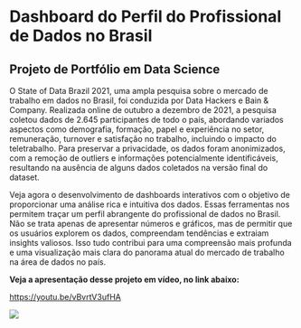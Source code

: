 # Dashboard do Perfil do Profissional de Dados no Brasil 
## Projeto de Portfólio em Data Science

O State of Data Brazil 2021, uma ampla pesquisa sobre o mercado de trabalho em dados no Brasil, foi conduzida por Data Hackers e Bain & Company. Realizada online de outubro a dezembro de 2021, a pesquisa coletou dados de 2.645 participantes de todo o país, abordando variados aspectos como demografia, formação, papel e experiência no setor, remuneração, turnover e satisfação no trabalho, incluindo o impacto do teletrabalho. Para preservar a privacidade, os dados foram anonimizados, com a remoção de outliers e informações potencialmente identificáveis, resultando na ausência de alguns dados coletados na versão final do dataset.

Veja agora o desenvolvimento de dashboards interativos com o objetivo de proporcionar uma análise rica e intuitiva dos dados. Essas ferramentas nos permitem traçar um perfil abrangente do profissional de dados no Brasil. Não se trata apenas de apresentar números e gráficos, mas de permitir que os usuários explorem os dados, compreendam tendências e extraiam insights valiosos. Isso tudo contribui para uma compreensão mais profunda e uma visualização mais clara do panorama atual do mercado de trabalho na área de dados no país.

**Veja a apresentação desse projeto em vídeo, no link abaixo:**

https://youtu.be/vBvrtV3ufHA

[![](https://img.youtube.com/vi/vBvrtV3ufHA/0.jpg)](https://www.youtube.com/watch?v=vBvrtV3ufHA)
